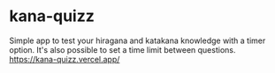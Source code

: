 # kana-quizz

Simple app to test your hiragana and katakana knowledge with a timer option.
It's also possible to set a time limit between questions.\
https://kana-quizz.vercel.app/
